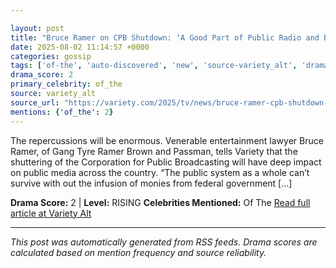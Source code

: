 ```yaml
---

layout: post
title: "Bruce Ramer on CPB Shutdown: ‘A Good Part of Public Radio and Broadcasting Will Be Out of Business’"""
date: 2025-08-02 11:14:57 +0000
categories: gossip
tags: ['of-the', 'auto-discovered', 'new', 'source-variety_alt', 'drama-rising']
drama_score: 2
primary_celebrity: of_the
source: variety_alt
source_url: "https://variety.com/2025/tv/news/bruce-ramer-cpb-shutdown-sad-day-public-pbs-npr-1236477111/"""
mentions: {'of_the': 2}
---
```


The repercussions will be enormous. Venerable entertainment lawyer Bruce Ramer, of Gang Tyre Ramer Brown and Passman, tells Variety that the shuttering of the Corporation for Public Broadcasting will have deep impact on public media across the country. “The public system as a whole can’t survive with out the infusion of monies from federal government […]

**Drama Score:** 2 | **Level:** RISING **Celebrities Mentioned:** Of The [Read full article at Variety Alt](https://variety.com/2025/tv/news/bruce-ramer-cpb-shutdown-sad-day-public-pbs-npr-1236477111/)

---

*This post was automatically generated from RSS feeds. Drama scores are calculated based on mention frequency and source reliability.*